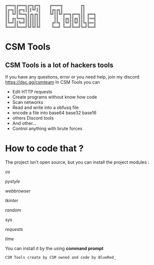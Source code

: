 ```
╔═══╗╔═══╗╔═╗╔═╗    ╔════╗        ╔╗
║╔═╗║║╔═╗║║║╚╝║║    ║╔╗╔╗║        ║║
║║ ╚╝║╚══╗║╔╗╔╗║    ╚╝║║╚╝╔══╗╔══╗║║ ╔══╗
║║ ╔╗╚══╗║║║║║║║      ║║  ║╔╗║║╔╗║║║ ║══╣
║╚═╝║║╚═╝║║║║║║║     ╔╝╚╗ ║╚╝║║╚╝║║╚╗╠══║
╚═══╝╚═══╝╚╝╚╝╚╝     ╚══╝ ╚══╝╚══╝╚═╝╚══╝
```

# CSM Tools
## CSM Tools is a lot of hackers tools

If you have any questions, error or you need help, join my discord
https://dsc.gg/csmteam
In CSM Tools you can

- Edit HTTP requests
- Create programs without know how code
- Scan networks
- Read and write into a obfusq file
- encode a file into base64 base32 base16
- others Discord tools
- And other...
- Control anything with brute forces

# How to code that ?

The project isn't open source, but you can install the project modules :

_os_

_pystyle_

_webbrowser_

_tkinter_

_random_

_sys_

_requests_

_time_

You can install it by the using **command prompt**

`CSM Tools create by CSM owned and code by BlueRed_`
